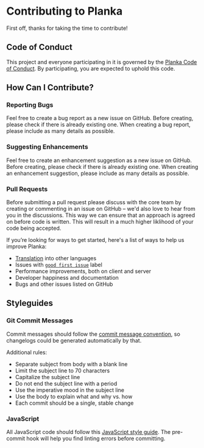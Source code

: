 # Contributing to Planka

First off, thanks for taking the time to contribute!

## Code of Conduct

This project and everyone participating in it is governed by the [Planka Code of Conduct](https://github.com/plankanban/planka/blob/master/CODE_OF_CONDUCT.md). By participating, you are expected to uphold this code.

## How Can I Contribute?

### Reporting Bugs

Feel free to create a bug report as a new issue on GitHub. Before creating, please check if there is already existing one. When creating a bug report, please include as many details as possible.

### Suggesting Enhancements

Feel free to create an enhancement suggestion as a new issue on GitHub. Before creating, please check if there is already existing one. When creating an enhancement suggestion, please include as many details as possible.

### Pull Requests

Before submitting a pull request please discuss with the core team by creating or commenting in an issue on GitHub – we'd also love to hear from you in the discussions. This way we can ensure that an approach is agreed on before code is written. This will result in a much higher liklihood of your code being accepted.

If you’re looking for ways to get started, here's a list of ways to help us improve Planka:

- [Translation](https://github.com/plankanban/planka/issues/66) into other languages
- Issues with [`good first issue`](https://github.com/plankanban/planka/labels/good%20first%20issue) label
- Performance improvements, both on client and server
- Developer happiness and documentation
- Bugs and other issues listed on GitHub

## Styleguides

### Git Commit Messages

Commit messages should follow the [commit message convention](https://conventionalcommits.org), so changelogs could be generated automatically by that.

Additional rules:

- Separate subject from body with a blank line
- Limit the subject line to 70 characters
- Capitalize the subject line
- Do not end the subject line with a period
- Use the imperative mood in the subject line
- Use the body to explain what and why vs. how
- Each commit should be a single, stable change

### JavaScript

All JavaScript code should follow this [JavaScript style guide](https://github.com/airbnb/javascript). The pre-commit hook will help you find linting errors before committing.
